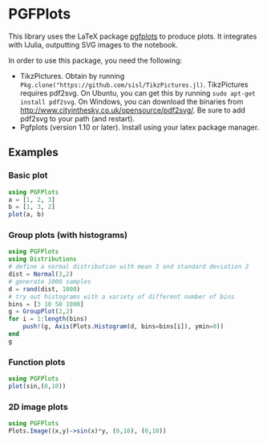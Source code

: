 # PGFPlots

This library uses the LaTeX package [pgfplots](http://ctan.org/pkg/pgfplots) to produce plots. It integrates with IJulia, outputting SVG images to the notebook.

In order to use this package, you need the following:
* TikzPictures. Obtain by running `Pkg.clone("https://github.com/sisl/TikzPictures.jl)`. TikzPictures requires pdf2svg. On Ubuntu, you can get this by running `sudo apt-get install pdf2svg`. On Windows, you can download the binaries from http://www.cityinthesky.co.uk/opensource/pdf2svg/. Be sure to add pdf2svg to your path (and restart).
* Pgfplots (version 1.10 or later). Install using your latex package manager.

## Examples

### Basic plot
```julia
using PGFPlots
a = [1, 2, 3]
b = [1, 3, 2]
plot(a, b)
```

### Group plots (with histograms)
```julia
using PGFPlots
using Distributions
# define a normal distribution with mean 3 and standard deviation 2
dist = Normal(3,2)
# generate 1000 samples
d = rand(dist, 1000)
# try out histograms with a variety of different number of bins
bins = [3 10 50 1000]
g = GroupPlot(2,2)
for i = 1:length(bins)
    push!(g, Axis(Plots.Histogram(d, bins=bins[i]), ymin=0))
end
g
```

### Function plots

```julia
using PGFPlots
plot(sin,(0,10))
```

### 2D image plots

```julia
using PGFPlots
Plots.Image((x,y)->sin(x)*y, (0,10), (0,10))
```
